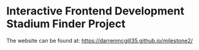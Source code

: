 # **Interactive Frontend Development Stadium Finder Project**

The website can be found at: https://darrenmcgill35.github.io/milestone2/